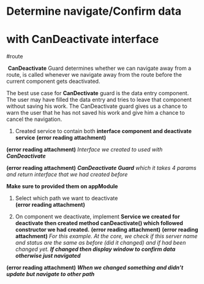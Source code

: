 # Determine navigate/Confirm data
 # with CanDeactivate interface
#route 

 **CanDeactivate** Guard determines whether we can navigate away from a route, is called whenever we navigate away from the route before the current component gets deactivated.

The best use case for **CanDectivate** guard is the data entry component. The user may have filled the data entry and tries to leave that component without saving his work. The CanDeactivate guard gives us a chance to warn the user that he has not saved his work and give him a chance to cancel the navigation.

1. Created service to contain both **interface component and deactivate service**
 **(error reading attachment)**

 **(error reading attachment)**
*Interface we created to used with* ***CanDeactivate***

 **(error reading attachment)**
***CanDeactivate Guard*** *which it takes 4 params and return interface that we had created before* 

**Make sure to provided them on appModule**

1. Select which path we want to deactivate  
 **(error reading attachment)**

2. On component we deactivate, implement **Service we created for deactivate then created method canDeactivate() which followed constructor we had created.**
 **(error reading attachment)**
 **(error reading attachment)**
*For this example. At the core, we check if this server name and status are the same as before (did it changed) and  if had been changed yet.* ***If changed then display window to confirm data otherwise just navigated***  

 **(error reading attachment)**
***When we changed something and didn’t update but navigate to other path***